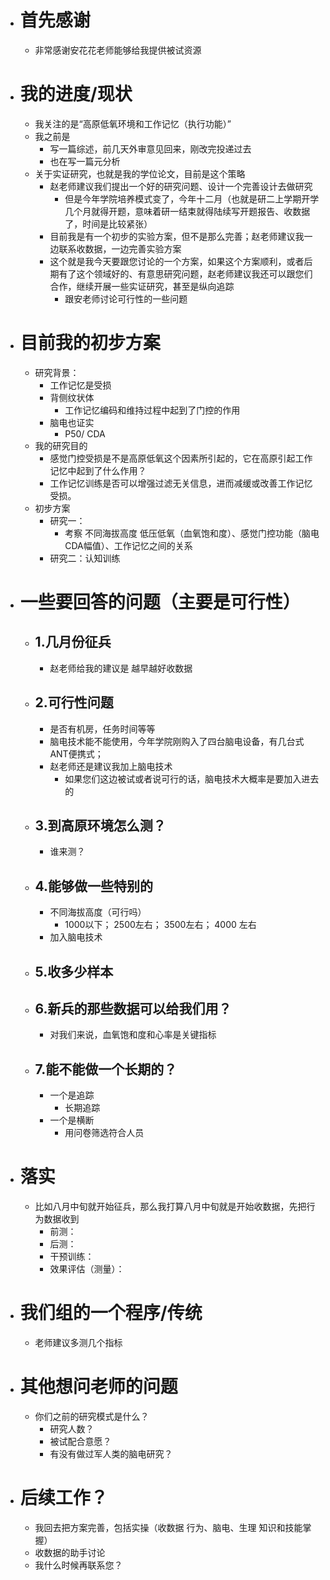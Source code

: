 - # 首先感谢
	- 非常感谢安花花老师能够给我提供被试资源
- # 我的进度/现状
	- 我关注的是“高原低氧环境和工作记忆（执行功能）”
	- 我之前是
		- 写一篇综述，前几天外审意见回来，刚改完投递过去
		- 也在写一篇元分析
	- 关于实证研究，也就是我的学位论文，目前是这个策略
		- 赵老师建议我们提出一个好的研究问题、设计一个完善设计去做研究
			- 但是今年学院培养模式变了，今年十二月（也就是研二上学期开学几个月就得开题，意味着研一结束就得陆续写开题报告、收数据了，时间是比较紧张）
		- 目前我是有一个初步的实验方案，但不是那么完善；赵老师建议我一边联系收数据，一边完善实验方案
		- 这个就是我今天要跟您讨论的一个方案，如果这个方案顺利，或者后期有了这个领域好的、有意思研究问题，赵老师建议我还可以跟您们合作，继续开展一些实证研究，甚至是纵向追踪
			- 跟安老师讨论可行性的一些问题
- # 目前我的初步方案
	- 研究背景：
		- 工作记忆是受损
		- 背侧纹状体
			- 工作记忆编码和维持过程中起到了门控的作用
		- 脑电也证实
			- P50/ CDA 
	- 我的研究目的
		- 感觉门控受损是不是高原低氧这个因素所引起的，它在高原引起工作记忆中起到了什么作用？
		- 工作记忆训练是否可以增强过滤无关信息，进而减缓或改善工作记忆受损。
	- 初步方案
		- 研究一：
			- 考察 不同海拔高度 低压低氧（血氧饱和度）、感觉门控功能（脑电CDA幅值）、工作记忆之间的关系
		- 研究二：认知训练
- # 一些要回答的问题（主要是可行性）
	- ## 1.几月份征兵
		- 赵老师给我的建议是 越早越好收数据
	- ## 2.可行性问题
		- 是否有机房，任务时间等等
		- 脑电技术能不能使用，今年学院刚购入了四台脑电设备，有几台式ANT便携式；
		- 赵老师还是建议我加上脑电技术
			- 如果您们这边被试或者说可行的话，脑电技术大概率是要加入进去的
	- ## 3.到高原环境怎么测？
		- 谁来测？
	- ## 4.能够做一些特别的
		- 不同海拔高度（可行吗）
			- 1000以下； 2500左右； 3500左右； 4000 左右
		- 加入脑电技术
	- ## 5.收多少样本
	- ## 6.新兵的那些数据可以给我们用？
		- 对我们来说，血氧饱和度和心率是关键指标
	- ## 7.能不能做一个长期的？
		- 一个是追踪
			- 长期追踪
		- 一个是横断
			- 用问卷筛选符合人员
- # 落实
	- 比如八月中旬就开始征兵，那么我打算八月中旬就是开始收数据，先把行为数据收到
		- 前测：
		- 后测：
		- 干预训练：
		- 效果评估（测量）：
- # 我们组的一个程序/传统
	- 老师建议多测几个指标
- # 其他想问老师的问题
	- 你们之前的研究模式是什么？
		- 研究人数？
		- 被试配合意愿？
		- 有没有做过军人类的脑电研究？
- # 后续工作？
	- 我回去把方案完善，包括实操（收数据 行为、脑电、生理 知识和技能掌握）
	- 收数据的助手讨论
	- 我什么时候再联系您？